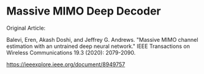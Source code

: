 # Massive MIMO Deep Decoder

Original Article:

Balevi, Eren, Akash Doshi, and Jeffrey G. Andrews. "Massive MIMO channel estimation with an untrained deep neural network." IEEE Transactions on Wireless Communications 19.3 (2020): 2079-2090.

https://ieeexplore.ieee.org/document/8949757
